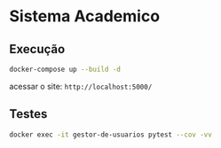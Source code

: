 # Sistema Academico

## Execução

```bash
docker-compose up --build -d
```
acessar o site: `http://localhost:5000/`

## Testes

```bash
docker exec -it gestor-de-usuarios pytest --cov -vv
```
